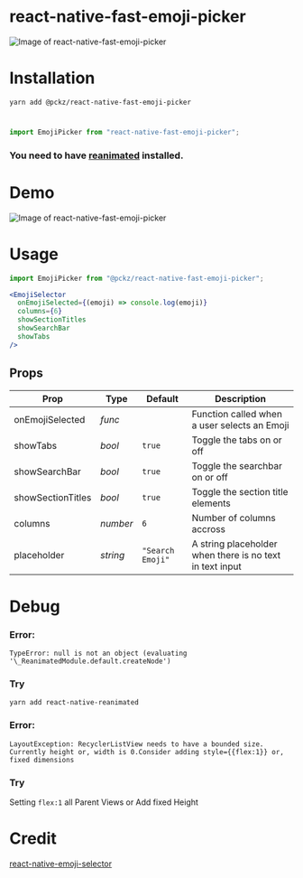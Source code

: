# react-native-fast-emoji-picker

![Image of react-native-fast-emoji-picker](./assets/1.png)

# Installation

```
yarn add @pckz/react-native-fast-emoji-picker
```


#

```javascript
import EmojiPicker from "react-native-fast-emoji-picker";
```

### You need to have [reanimated](https://github.com/software-mansion/react-native-reanimated) installed.

# Demo

![Image of react-native-fast-emoji-picker](./assets/2.gif)

# Usage

```javascript
import EmojiPicker from "@pckz/react-native-fast-emoji-picker";
```

```jsx
<EmojiSelector
  onEmojiSelected={(emoji) => console.log(emoji)}
  columns={6}
  showSectionTitles
  showSearchBar
  showTabs
/>
```

## Props

| Prop              | Type     | Default          | Description                                              |
| ----------------- | -------- | ---------------- | -------------------------------------------------------- |
| onEmojiSelected   | _func_   |                  | Function called when a user selects an Emoji             |  |
| showTabs          | _bool_   | `true`           | Toggle the tabs on or off                                |
| showSearchBar     | _bool_   | `true`           | Toggle the searchbar on or off                           |
| showSectionTitles | _bool_   | `true`           | Toggle the section title elements                        |  |
| columns           | _number_ | `6`              | Number of columns accross                                |
| placeholder       | _string_ | `"Search Emoji"` | A string placeholder when there is no text in text input |


# Debug

### Error:

`TypeError: null is not an object (evaluating '\_ReanimatedModule.default.createNode')`

### Try

```
yarn add react-native-reanimated
```


### Error:

`LayoutException: RecyclerListView needs to have a bounded size. Currently height or, width is 0.Consider adding style={{flex:1}} or, fixed dimensions`

### Try

Setting `flex:1` all Parent Views or Add fixed Height

# Credit

[react-native-emoji-selector](https://github.com/arronhunt/react-native-emoji-selector)
